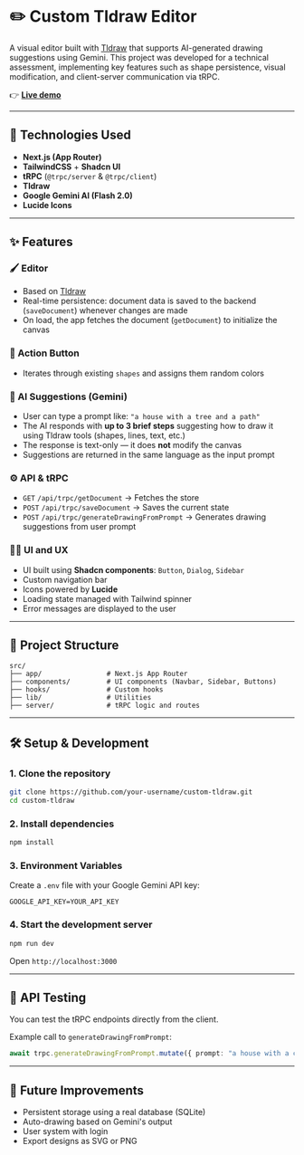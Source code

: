 
# ✏️ Custom Tldraw Editor

A visual editor built with [Tldraw](https://tldraw.com/) that supports AI-generated drawing suggestions using Gemini. This project was developed for a technical assessment, implementing key features such as shape persistence, visual modification, and client-server communication via tRPC.

👉 [**Live demo**](https://custom-tldraw-gtcih8ufc-plotiers-projects.vercel.app/)

---

## 🚀 Technologies Used

- **Next.js (App Router)**
- **TailwindCSS** + **Shadcn UI**
- **tRPC** (`@trpc/server` & `@trpc/client`)
- **Tldraw**
- **Google Gemini AI (Flash 2.0)**
- **Lucide Icons**

---

## ✨ Features

### 🖌 Editor
- Based on [Tldraw](https://tldraw.com/)
- Real-time persistence: document data is saved to the backend (`saveDocument`) whenever changes are made
- On load, the app fetches the document (`getDocument`) to initialize the canvas

### 🎨 Action Button
- Iterates through existing `shapes` and assigns them random colors

### 🤖 AI Suggestions (Gemini)
- User can type a prompt like: `"a house with a tree and a path"`
- The AI responds with **up to 3 brief steps** suggesting how to draw it using Tldraw tools (shapes, lines, text, etc.)
- The response is text-only — it does **not** modify the canvas
- Suggestions are returned in the same language as the input prompt

### ⚙️ API & tRPC
- `GET` `/api/trpc/getDocument` → Fetches the store
- `POST` `/api/trpc/saveDocument` → Saves the current state
- `POST` `/api/trpc/generateDrawingFromPrompt` → Generates drawing suggestions from user prompt

### 🧑‍💻 UI and UX
- UI built using **Shadcn components**: `Button`, `Dialog`, `Sidebar`
- Custom navigation bar
- Icons powered by **Lucide**
- Loading state managed with Tailwind spinner
- Error messages are displayed to the user

---

## 📁 Project Structure

```
src/
├── app/                # Next.js App Router
├── components/         # UI components (Navbar, Sidebar, Buttons)
├── hooks/              # Custom hooks
├── lib/                # Utilities
├── server/             # tRPC logic and routes
```

---

## 🛠 Setup & Development

### 1. Clone the repository

```bash
git clone https://github.com/your-username/custom-tldraw.git
cd custom-tldraw
```

### 2. Install dependencies

```bash
npm install
```

### 3. Environment Variables

Create a `.env` file with your Google Gemini API key:

```
GOOGLE_API_KEY=YOUR_API_KEY
```

### 4. Start the development server

```bash
npm run dev
```

Open `http://localhost:3000`

---

## 🧪 API Testing

You can test the tRPC endpoints directly from the client.

Example call to `generateDrawingFromPrompt`:

```ts
await trpc.generateDrawingFromPrompt.mutate({ prompt: "a house with a chimney" });
```

---

## 🔮 Future Improvements

- Persistent storage using a real database (SQLite)
- Auto-drawing based on Gemini's output
- User system with login
- Export designs as SVG or PNG



